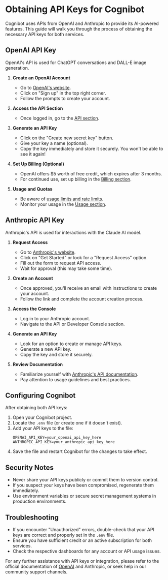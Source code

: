 # Obtaining API Keys for Cognibot

Cognibot uses APIs from OpenAI and Anthropic to provide its AI-powered features. This guide will walk you through the process of obtaining the necessary API keys for both services.

## OpenAI API Key

OpenAI's API is used for ChatGPT conversations and DALL-E image generation.

1. **Create an OpenAI Account**

   - Go to [OpenAI's website](https://openai.com/).
   - Click on "Sign up" in the top right corner.
   - Follow the prompts to create your account.

2. **Access the API Section**

   - Once logged in, go to the [API section](https://platform.openai.com/account/api-keys).

3. **Generate an API Key**

   - Click on the "Create new secret key" button.
   - Give your key a name (optional).
   - Copy the key immediately and store it securely. You won't be able to see it again!

4. **Set Up Billing (Optional)**

   - OpenAI offers $5 worth of free credit, which expires after 3 months.
   - For continued use, set up billing in the [Billing section](https://platform.openai.com/account/billing/overview).

5. **Usage and Quotas**
   - Be aware of [usage limits and rate limits](https://platform.openai.com/docs/guides/rate-limits).
   - Monitor your usage in the [Usage section](https://platform.openai.com/account/usage).

## Anthropic API Key

Anthropic's API is used for interactions with the Claude AI model.

1. **Request Access**

   - Go to [Anthropic's website](https://www.anthropic.com/).
   - Click on "Get Started" or look for a "Request Access" option.
   - Fill out the form to request API access.
   - Wait for approval (this may take some time).

2. **Create an Account**

   - Once approved, you'll receive an email with instructions to create your account.
   - Follow the link and complete the account creation process.

3. **Access the Console**

   - Log in to your Anthropic account.
   - Navigate to the API or Developer Console section.

4. **Generate an API Key**

   - Look for an option to create or manage API keys.
   - Generate a new API key.
   - Copy the key and store it securely.

5. **Review Documentation**
   - Familiarize yourself with [Anthropic's API documentation](https://www.anthropic.com/product).
   - Pay attention to usage guidelines and best practices.

## Configuring Cognibot

After obtaining both API keys:

1. Open your Cognibot project.
2. Locate the `.env` file (or create one if it doesn't exist).
3. Add your API keys to the file:
   ```
   OPENAI_API_KEY=your_openai_api_key_here
   ANTHROPIC_API_KEY=your_anthropic_api_key_here
   ```
4. Save the file and restart Cognibot for the changes to take effect.

## Security Notes

- Never share your API keys publicly or commit them to version control.
- If you suspect your keys have been compromised, regenerate them immediately.
- Use environment variables or secure secret management systems in production environments.

## Troubleshooting

- If you encounter "Unauthorized" errors, double-check that your API keys are correct and properly set in the `.env` file.
- Ensure you have sufficient credit or an active subscription for both services.
- Check the respective dashboards for any account or API usage issues.

For any further assistance with API keys or integration, please refer to the official documentation of [OpenAI](https://platform.openai.com/docs) and Anthropic, or seek help in our community support channels.

